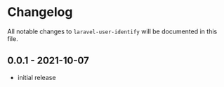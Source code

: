 # Changelog

All notable changes to `laravel-user-identify` will be documented in this file.

## 0.0.1 - 2021-10-07

-   initial release
